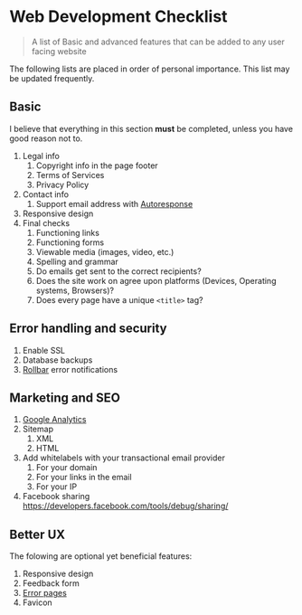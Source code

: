 Web Development Checklist
==========================

> A list of Basic and advanced features that can be added to any user facing website

The following lists are placed in order of personal importance. This list may be updated frequently.

## Basic

I believe that everything in this section **must** be completed, unless you have good reason not to.

1. Legal info
    1. Copyright info in the page footer
    1. Terms of Services
    1. Privacy Policy
1. Contact info
    1. Support email address with [Autoresponse](https://status-page-blog.herokuapp.com/customer-service-email)
1. Responsive design
1. Final checks
    1. Functioning links
    1. Functioning forms
    1. Viewable media (images, video, etc.)
    1. Spelling and grammar
    1. Do emails get sent to the correct recipients?
    1. Does the site work on agree upon platforms (Devices, Operating systems, Browsers)?
    1. Does every page have a unique `<title>` tag?

## Error handling and security

1. Enable SSL
1. Database backups
1. [Rollbar](https://rollbar.com/) error notifications

## Marketing and SEO

1. [Google Analytics](https://www.google.com/analytics)
1. Sitemap
    1. XML
    1. HTML
1. Add whitelabels with your transactional email provider
    1.  For your domain
    1.  For your links in the email
    1.  For your IP
1. Facebook sharing https://developers.facebook.com/tools/debug/sharing/ 

## Better UX

The folowing are optional yet beneficial features:

1. Responsive design
1. Feedback form
1. [Error pages](error_pages)
1. Favicon
